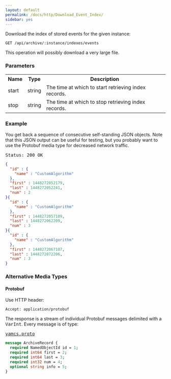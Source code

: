 ```yaml
---
layout: default
permalink: /docs/http/Download_Event_Index/
sidebar: yes
---
```


Download the index of stored events for the given instance:

    GET /api/archive/:instance/indexes/events

<div class="hint">
This operation will possibly download a very large file.
</div>

### Parameters

<table class="inline">
  <tr>
    <th>Name</th>
    <th>Type</th>
    <th>Description</th>
  </tr>
  <tr>
    <td class="code">start</td>
    <td class="code">string</td>
    <td>The time at which to start retrieving index records.</td>
  </tr>
  <tr>
    <td class="code">stop</td>
    <td class="code">string</td>
    <td>The time at which to stop retrieving index records.</td> 
  </tr>
</table>
    
### Example

You get back a sequence of consecutive self-standing JSON objects. Note that this JSON output can be useful for testing, but you probably want to use the Protobuf media type for decreased network traffic.

<pre class="header">
Status: 200 OK
</pre>

```json
{
  "id" : {
    "name" : "CustomAlgorithm"
  },
  "first" : 1448272052179,
  "last" : 1448272052241,
  "num" : 2
}{
  "id" : {
    "name" : "CustomAlgorithm"
  },
  "first" : 1448272057109,
  "last" : 1448272062209,
  "num" : 3
}{
  "id" : {
    "name" : "CustomAlgorithm"
  },
  "first" : 1448272067107,
  "last" : 1448272072206,
  "num" : 3
}
```

### Alternative Media Types

#### Protobuf

Use HTTP header:

    Accept: application/protobuf

The response is a stream of individual Protobuf messages delimited with a <tt>VarInt</tt>. Every message is of type:

<pre class="r header"><a href="{{ site.proto }}/yamcs.proto">yamcs.proto</a></pre>
```proto
message ArchiveRecord {
  required NamedObjectId id = 1;
  required int64 first = 2;
  required int64 last = 3;
  required int32 num = 4;
  optional string info = 5;
}
```
